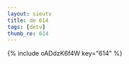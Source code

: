 ```yaml
--- 
layout: sieutv
title: de 614
tags: [detv]
thumb_re: 614
---
```

{% include oADdzK6f4W key="614" %} 
